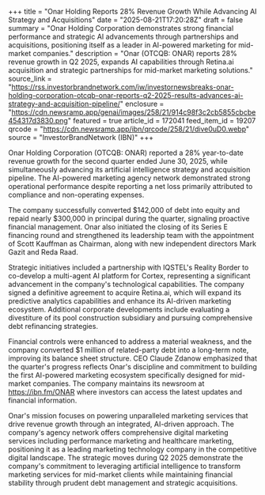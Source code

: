 +++
title = "Onar Holding Reports 28% Revenue Growth While Advancing AI Strategy and Acquisitions"
date = "2025-08-21T17:20:28Z"
draft = false
summary = "Onar Holding Corporation demonstrates strong financial performance and strategic AI advancements through partnerships and acquisitions, positioning itself as a leader in AI-powered marketing for mid-market companies."
description = "Onar (OTCQB: ONAR) reports 28% revenue growth in Q2 2025, expands AI capabilities through Retina.ai acquisition and strategic partnerships for mid-market marketing solutions."
source_link = "https://rss.investorbrandnetwork.com/iw/investornewsbreaks-onar-holding-corporation-otcqb-onar-reports-q2-2025-results-advances-ai-strategy-and-acquisition-pipeline/"
enclosure = "https://cdn.newsramp.app/genai/images/258/21/914c98f3c2cb5855cbcbe454317d3830.png"
featured = true
article_id = 172041
feed_item_id = 19207
qrcode = "https://cdn.newsramp.app/ibn/qrcode/258/21/dive0uD0.webp"
source = "InvestorBrandNetwork (IBN)"
+++

<p>Onar Holding Corporation (OTCQB: ONAR) reported a 28% year-to-date revenue growth for the second quarter ended June 30, 2025, while simultaneously advancing its artificial intelligence strategy and acquisition pipeline. The AI-powered marketing agency network demonstrated strong operational performance despite reporting a net loss primarily attributed to compliance and non-operating expenses.</p><p>The company successfully converted $142,000 of debt into equity and repaid nearly $300,000 in principal during the quarter, signaling proactive financial management. Onar also initiated the closing of its Series E financing round and strengthened its leadership team with the appointment of Scott Kauffman as Chairman, along with new independent directors Mark Gazit and Reda Raad.</p><p>Strategic initiatives included a partnership with IQSTEL's Reality Border to co-develop a multi-agent AI platform for Cortex, representing a significant advancement in the company's technological capabilities. The company signed a definitive agreement to acquire Retina.ai, which will expand its predictive analytics capabilities and enhance its AI-driven marketing ecosystem. Additional corporate developments include evaluating a divestiture of its pool construction subsidiary and pursuing comprehensive debt refinancing strategies.</p><p>Financial controls were enhanced to address a material weakness, and the company converted $1 million of related-party debt into a long-term note, improving its balance sheet structure. CEO Claude Zdanow emphasized that the quarter's progress reflects Onar's discipline and commitment to building the first AI-powered marketing ecosystem specifically designed for mid-market companies. The company maintains its newsroom at <a href="https://ibn.fm/ONAR" rel="nofollow" target="_blank">https://ibn.fm/ONAR</a> where investors can access the latest updates and financial information.</p><p>Onar's mission focuses on powering unparalleled marketing services that drive revenue growth through an integrated, AI-driven approach. The company's agency network offers comprehensive digital marketing services including performance marketing and healthcare marketing, positioning it as a leading marketing technology company in the competitive digital landscape. The strategic moves during Q2 2025 demonstrate the company's commitment to leveraging artificial intelligence to transform marketing services for mid-market clients while maintaining financial stability through prudent debt management and strategic acquisitions.</p>